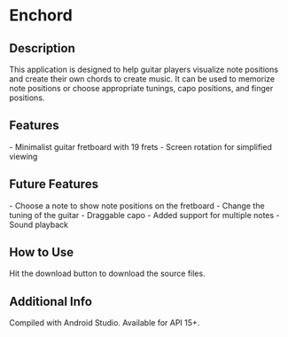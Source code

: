 <h1>Enchord</h1>

<h2>Description</h2>
This application is designed to help guitar players visualize note positions and create their own chords to create music. 
It can be used to memorize note positions or choose appropriate tunings, capo positions, and finger positions.

<h2>Features</h2>
- Minimalist guitar fretboard with 19 frets
- Screen rotation for simplified viewing

<h2>Future Features</h2>
- Choose a note to show note positions on the fretboard
- Change the tuning of the guitar
- Draggable capo
- Added support for multiple notes
- Sound playback

<h2>How to Use</h2>
Hit the download button to download the source files.

<h2>Additional Info</h2>
Compiled with Android Studio.
Available for API 15+.
